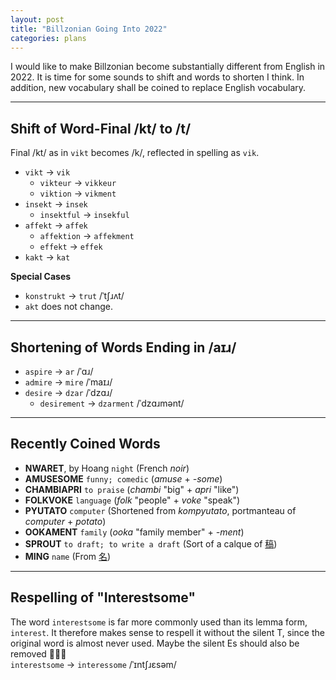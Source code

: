 ```yaml
---
layout: post
title: "Billzonian Going Into 2022"
categories: plans
---
```


I would like to make Billzonian become substantially different from English in 2022.
It is time for some sounds to shift and words to shorten I think.
In addition, new vocabulary shall be coined to replace English vocabulary.

-----

## Shift of Word-Final /kt/ to /t/
Final /kt/ as in `vikt` becomes /k/, reflected in spelling as `vik`.

- `vikt` → `vik`
  - `vikteur` → `vikkeur`
  - `viktion` → `vikment`
- `insekt` → `insek`
  - `insektful` → `insekful`
- `affekt` → `affek`
  - `affektion` → `affekment`
  - `effekt` → `effek`
- `kakt` → `kat`

__Special Cases__
- `konstrukt` → `trut` /ˈtʃɹʌt/
- `akt` does not change.

-----

## Shortening of Words Ending in /aɪɹ/
- `aspire` → `ar` /ˈɑɹ/
- `admire` → `mire` /ˈmaɪɹ/
- `desire` → `dzar` /ˈdzɑɹ/
  - `desirement` → `dzarment` /ˈdzɑɹmənt/

-----

## Recently Coined Words
- **NWARET**, by Hoang
  `night`
  (French *noir*)
- **AMUSESOME**
  `funny; comedic`
  (*amuse* + *-some*)
- **CHAMBIAPRI**
  `to praise`
  (*chambi* "big" + *apri* "like")
- **FOLKVOKE**
  `language`
  (*folk* "people" + *voke* "speak")
- **PYUTATO**
  `computer`
  (Shortened from *kompyutato*, portmanteau of *computer* + *potato*)
- **OOKAMENT**
  `family`
  (*ooka* "family member" + *-ment*)
- **SPROUT**
  `to draft; to write a draft`
  (Sort of a calque of [稿](https://en.wiktionary.org/wiki/%E7%A8%BF))
- **MING**
  `name`
  (From [名](https://en.wiktionary.org/wiki/%E5%90%8D))

-----

## Respelling of "Interestsome"
The word `interestsome` is far more commonly used than its lemma form, `interest`.
It therefore makes sense to respell it without the silent T, since the original word is almost never used.
Maybe the silent Es should also be removed 🤔🤔🤔  
`interestsome` → `interessome` /ˈɪntʃɹɛsəm/